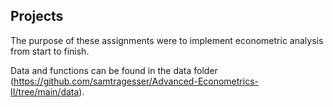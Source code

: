 ## Projects

The purpose of these assignments were to implement econometric analysis from start to finish.

Data and functions can be found in the data folder (https://github.com/samtragesser/Advanced-Econometrics-II/tree/main/data).
